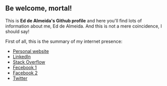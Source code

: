 ## Be welcome, mortal!

This is **Ed de Almeida's Github profile** and here you'll find lots of information about me, Ed de Almeida. And this is not a mere coincidence, I should say!

First of all, this is the summary of my internet presence:

- [Personal website](https://eddealmeida.surge.sh/)
- [LinkedIn](https://www.linkedin.com/in/ed-de-almeida/)
- [Stack Overflow](https://stackoverflow.com/users/5021963/ed-de-almeida)
- [Fecebook 1](https://www.facebook.com/ed.de.almeida/)
- [Facebook 2](https://www.facebook.com/ed.de.almeida.1968/)
- [Twitter](https://twitter.com/EdDinossauro)
  


<!--
**EdDeAlmeidaJr/EdDeAlmeidaJr** is a ✨ _special_ ✨ repository because its `README.md` (this file) appears on your GitHub profile.

Here are some ideas to get you started:

- 🔭 I’m currently working on ...
- 🌱 I’m currently learning ...
- 👯 I’m looking to collaborate on ...
- 🤔 I’m looking for help with ...
- 💬 Ask me about ...
- 📫 How to reach me: ...
- 😄 Pronouns: ...
- ⚡ Fun fact: ...
-->
